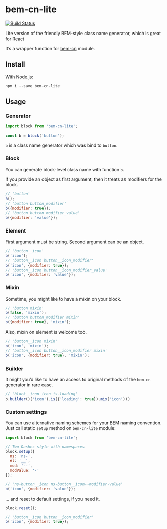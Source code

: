 # bem-cn-lite

[![Build Status](https://travis-ci.org/mistakster/bem-cn-lite.svg?branch=master)](https://travis-ci.org/mistakster/bem-cn-lite)

Lite version of the friendly BEM-style class name generator, which is great for React

It’s a wrapper function for [bem-cn](https://github.com/albburtsev/bem-cn) module.

## Install

With Node.js:

```
npm i --save bem-cn-lite
```

## Usage

### Generator 

```js
import block from 'bem-cn-lite';

const b = block('button');
```

`b` is a class name generator which was bind to `button`.
 
### Block

You can generate block-level class name with function `b`.

If you provide an object as first argument, then it treats as modifiers for the block.

```js
// 'button'
b(); 
// 'button button_modifier'
b({modifier: true});
// 'button button_modifier_value'
b({modifier: 'value'});
```

### Element

First argument must be string. Second argument can be an object.

```js
// 'button__icon'
b('icon'); 
// 'button__icon button__icon_modifier'
b('icon', {modifier: true});
// 'button__icon button__icon_modifier_value'
b('icon', {modifier: 'value'}); 
```

### Mixin

Sometime, you might like to have a mixin on your block.

```js
// 'button mixin'
b(false, 'mixin');
// 'button button_modifier mixin'
b({modifier: true}, 'mixin');
```

Also, mixin on element is welcome too.

```js
// 'button__icon mixin'
b('icon', 'mixin'); 
// 'button__icon button__icon_modifier mixin'
b('icon', {modifier: true}, 'mixin');
```

### Builder

It might you’d like to have an access to original methods of the `bem-cn`
generator in rare case.

```js
// 'block__icon icon is-loading'
b.builder()('icon').is({'loading': true}).mix('icon')()
```

### Custom settings

You can use alternative naming schemes for your BEM naming convention. Just call static `setup` method on `bem-cn-lite` module:

```js
import block from 'bem-cn-lite';

// Two Dashes style with namespaces
block.setup({
  ns: 'ns-',
  el: '__',
  mod: '--',
  modValue: '-'
});

// 'ns-button__icon ns-button__icon--modifier-value'
b('icon', {modifier: 'value'});
```

... and reset to default settings, if you need it.

```js
block.reset();

// 'button__icon button__icon_modifier'
b('icon', {modifier: true});
```
